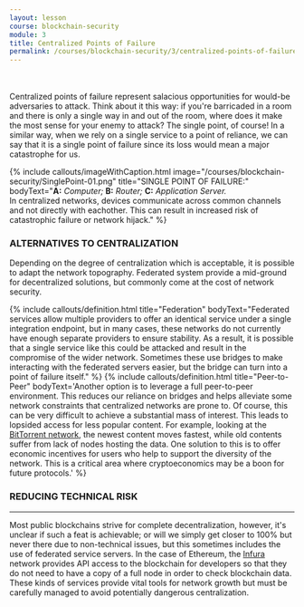 ```yaml
---
layout: lesson
course: blockchain-security
module: 3
title: Centralized Points of Failure
permalink: /courses/blockchain-security/3/centralized-points-of-failure/
---
```

<br>
<br>
<span class="openingParagraph">Centralized points of failure represent salacious opportunities for would-be adversaries to attack. </span>
Think about it this way: if you're barricaded in a room and there is only a single way in and out of the room, where does it make the most sense for your enemy to attack? The single point, of course! In a similar way, when we rely on a single service to a point of reliance, we can say that it is a single point of failure since its loss would mean a major catastrophe for us.

{% include callouts/imageWithCaption.html
	image="/courses/blockchain-security/SinglePoint-01.png"
	title="SINGLE POINT OF FAILURE:"
	bodyText="<b>A:</b> <i>Computer;</i> <b>B:</b> <i>Router;</i> <b>C:</b> <i>Application Server.</i><br>In centralized networks, devices communicate across common channels and not directly with eachother. This can result in increased risk of catastrophic failure or network hijack."
%}

<h3>ALTERNATIVES TO CENTRALIZATION</h3>
Depending on the degree of centralization which is acceptable, it is possible to adapt the network topography. Federated system provide a mid-ground for decentralized solutions, but commonly come at the cost of network security.

{% include callouts/definition.html
	title="Federation"
	bodyText="Federated services allow multiple providers to offer an identical service under a single integration endpoint, but in many cases, these networks do not currently have enough separate providers to ensure stability. As a result, it is possible that a single service like this could be attacked and result in the compromise of the wider network. Sometimes these use bridges to make interacting with the federated servers easier, but the bridge can turn into a point of failure itself."
%}
{% include callouts/definition.html
	title="Peer-to-Peer"
	bodyText='Another option is to leverage a full peer-to-peer environment. This reduces our reliance on bridges and helps alleviate some network constraints that centralized networks are prone to. Of course, this can be very difficult to achieve a substantial mass of interest. This leads to lopsided access for less popular content. For example, looking at the <a href="https://en.wikipedia.org/wiki/BitTorrent">BitTorrent network</a>, the newest content moves fastest, while old contents suffer from lack of nodes hosting the data. One solution to this is to offer economic incentives for users who help to support the diversity of the network. This is a critical area where cryptoeconomics may be a boon for future protocols.'
%}


<h3>REDUCING TECHNICAL RISK</h3>
<hr />

Most public blockchains strive for complete decentralization, however, it's unclear if such a feat is achievable; or will we simply get closer to 100% but never there due to non-technical issues, but this sometimes includes the use of federated service servers. In the case of Ethereum, the <a href="https://infura.io/">Infura</a> network provides API access to the blockchain for developers so that they do not need to have a copy of a full node in order to check blockchain data. These kinds of services provide vital tools for network growth but must be carefully managed to avoid potentially dangerous centralization.

